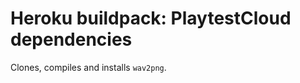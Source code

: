 Heroku buildpack: PlaytestCloud dependencies
============================================

Clones, compiles and installs `wav2png`.
